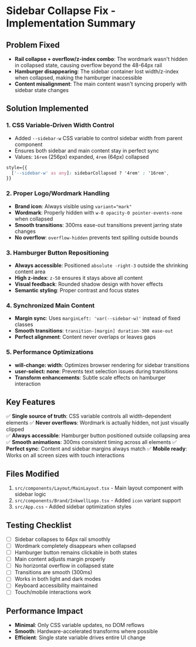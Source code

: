 # Sidebar Collapse Fix - Implementation Summary

## Problem Fixed

- **Rail collapse + overflow/z-index combo**: The wordmark wasn't hidden in collapsed state, causing overflow beyond the 48-64px rail
- **Hamburger disappearing**: The sidebar container lost width/z-index when collapsed, making the hamburger inaccessible
- **Content misalignment**: The main content wasn't syncing properly with sidebar state changes

## Solution Implemented

### 1. CSS Variable-Driven Width Control

- Added `--sidebar-w` CSS variable to control sidebar width from parent component
- Ensures both sidebar and main content stay in perfect sync
- Values: `16rem` (256px) expanded, `4rem` (64px) collapsed

```css
style={{
  ['--sidebar-w' as any]: sidebarCollapsed ? '4rem' : '16rem',
}}
```

### 2. Proper Logo/Wordmark Handling

- **Brand icon**: Always visible using `variant="mark"`
- **Wordmark**: Properly hidden with `w-0 opacity-0 pointer-events-none` when collapsed
- **Smooth transitions**: 300ms ease-out transitions prevent jarring state changes
- **No overflow**: `overflow-hidden` prevents text spilling outside bounds

### 3. Hamburger Button Repositioning

- **Always accessible**: Positioned `absolute -right-3` outside the shrinking content area
- **High z-index**: `z-50` ensures it stays above all content
- **Visual feedback**: Rounded shadow design with hover effects
- **Semantic styling**: Proper contrast and focus states

### 4. Synchronized Main Content

- **Margin sync**: Uses `marginLeft: 'var(--sidebar-w)'` instead of fixed classes
- **Smooth transitions**: `transition-[margin] duration-300 ease-out`
- **Perfect alignment**: Content never overlaps or leaves gaps

### 5. Performance Optimizations

- **will-change: width**: Optimizes browser rendering for sidebar transitions
- **user-select: none**: Prevents text selection issues during transitions
- **Transform enhancements**: Subtle scale effects on hamburger interaction

## Key Features

✅ **Single source of truth**: CSS variable controls all width-dependent elements
✅ **Never overflows**: Wordmark is actually hidden, not just visually clipped  
✅ **Always accessible**: Hamburger button positioned outside collapsing area
✅ **Smooth animations**: 300ms consistent timing across all elements
✅ **Perfect sync**: Content and sidebar margins always match
✅ **Mobile ready**: Works on all screen sizes with touch interactions

## Files Modified

1. `src/components/Layout/MainLayout.tsx` - Main layout component with sidebar logic
2. `src/components/Brand/InkwellLogo.tsx` - Added `icon` variant support
3. `src/App.css` - Added sidebar optimization styles

## Testing Checklist

- [ ] Sidebar collapses to 64px rail smoothly
- [ ] Wordmark completely disappears when collapsed
- [ ] Hamburger button remains clickable in both states
- [ ] Main content adjusts margin properly
- [ ] No horizontal overflow in collapsed state
- [ ] Transitions are smooth (300ms)
- [ ] Works in both light and dark modes
- [ ] Keyboard accessibility maintained
- [ ] Touch/mobile interactions work

## Performance Impact

- **Minimal**: Only CSS variable updates, no DOM reflows
- **Smooth**: Hardware-accelerated transforms where possible
- **Efficient**: Single state variable drives entire UI change

